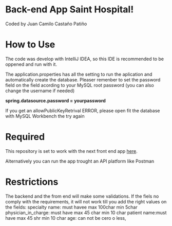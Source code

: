 # Back-end App Saint Hospital!

Coded by Juan Camilo Castaño Patiño

# How to Use

The code was develop with IntelliJ IDEA, so this IDE is recommended to be oppened and run with it.

The application.properties has all the setting to run the aplication and automatically create the database. Pleaser remenber to set the password field on the field acording to your MySQL root password (you can also change the username if needed)

**spring.datasource.password = yourpassword**

If you get an allowPublicKeyRetrival ERROR, please open fit the database with MySQL Workbench the try again
# Required
This repository is set to work with the next front end app [here](https://github.com/midflandir/saintclairfront).

Alternatively you can run the app trought an API platform like Postman

# Restrictions
The backend and the from end will make some validations. If the fiels no comply with the requirements, it will not work till you add the right values on the fields:
specialty name: must havee max 100char min 5char
physician_in_charge: must have max 45 char min 10 char
patient name:must have max 45 shr min 10 char
age: can not be cero o less,